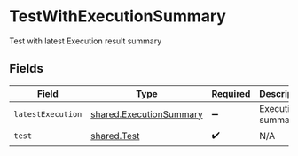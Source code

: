 # TestWithExecutionSummary

Test with latest Execution result summary


## Fields

| Field                                                                     | Type                                                                      | Required                                                                  | Description                                                               |
| ------------------------------------------------------------------------- | ------------------------------------------------------------------------- | ------------------------------------------------------------------------- | ------------------------------------------------------------------------- |
| `latestExecution`                                                         | [shared.ExecutionSummary](../../../sdk/models/shared/executionsummary.md) | :heavy_minus_sign:                                                        | Execution summary                                                         |
| `test`                                                                    | [shared.Test](../../../sdk/models/shared/test.md)                         | :heavy_check_mark:                                                        | N/A                                                                       |